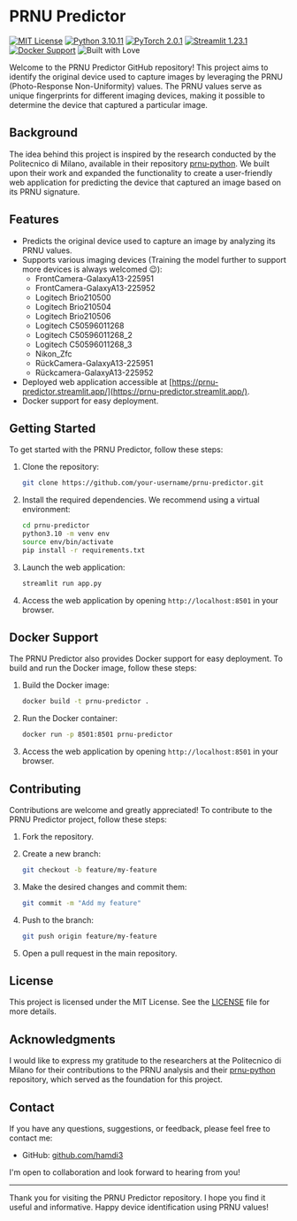 # PRNU Predictor

[![MIT License](https://img.shields.io/badge/license-MIT-blue.svg)](https://github.com/hamdi3/PRNU-Predictor/blob/main/LICENSE)
[![Python 3.10.11](https://img.shields.io/badge/python-3.10.11-blue.svg)](https://www.python.org/downloads/release/python-31011/)
[![PyTorch 2.0.1](https://img.shields.io/badge/pytorch-2.0.1-ee4c2c.svg)](https://pytorch.org/get-started/locally/)
[![Streamlit 1.23.1](https://img.shields.io/badge/streamlit-1.23.1-FF4B4B.svg)](https://streamlit.io/)
[![Docker Support](https://img.shields.io/badge/docker-support-2496ED.svg)](https://www.docker.com/)
![Built with Love](https://img.shields.io/badge/built%20with-%E2%9D%A4-red.svg)


Welcome to the PRNU Predictor GitHub repository! This project aims to identify the original device used to capture images by leveraging the PRNU (Photo-Response Non-Uniformity) values. The PRNU values serve as unique fingerprints for different imaging devices, making it possible to determine the device that captured a particular image.

## Background

The idea behind this project is inspired by the research conducted by the Politecnico di Milano, available in their repository [prnu-python](https://github.com/polimi-ispl/prnu-python/tree/master/prnu). We built upon their work and expanded the functionality to create a user-friendly web application for predicting the device that captured an image based on its PRNU signature.

## Features

- Predicts the original device used to capture an image by analyzing its PRNU values.
- Supports various imaging devices (Training the model further to support more devices is always welcomed 😉):
  - FrontCamera-GalaxyA13-225951
  - FrontCamera-GalaxyA13-225952
  - Logitech Brio210500
  - Logitech Brio210504
  - Logitech Brio210506
  - Logitech C50596011268
  - Logitech C50596011268_2
  - Logitech C50596011268_3
  - Nikon_Zfc
  - RückCamera-GalaxyA13-225951
  - Rückcamera-GalaxyA13-225952
- Deployed web application accessible at [https://prnu-predictor.streamlit.app/](https://prnu-predictor.streamlit.app/).
- Docker support for easy deployment.

## Getting Started

To get started with the PRNU Predictor, follow these steps:

1. Clone the repository:

   ```bash
   git clone https://github.com/your-username/prnu-predictor.git
   ```

2. Install the required dependencies. We recommend using a virtual environment:
   ```bash
   cd prnu-predictor
   python3.10 -m venv env
   source env/bin/activate
   pip install -r requirements.txt
   ```
3. Launch the web application:
   
   ```bash
   streamlit run app.py
   ```
   
4. Access the web application by opening `http://localhost:8501` in your browser.

## Docker Support

The PRNU Predictor also provides Docker support for easy deployment. To build and run the Docker image, follow these steps:

1. Build the Docker image:

   ```bash
   docker build -t prnu-predictor .
   ```
  
2. Run the Docker container:
   
   ```bash
   docker run -p 8501:8501 prnu-predictor
   ```
   
4. Access the web application by opening `http://localhost:8501` in your browser.

## Contributing

Contributions are welcome and greatly appreciated! To contribute to the PRNU Predictor project, follow these steps:

1. Fork the repository.

2. Create a new branch:

   ```bash
   git checkout -b feature/my-feature
   ```

3. Make the desired changes and commit them:
   
   ```bash
   git commit -m "Add my feature"
   ```

4. Push to the branch:
      
   ```bash
   git push origin feature/my-feature
   ```

5. Open a pull request in the main repository.

## License

This project is licensed under the MIT License. See the [LICENSE](https://github.com/your-username/prnu-predictor/blob/main/LICENSE) file for more details.

## Acknowledgments

I would like to express my gratitude to the researchers at the Politecnico di Milano for their contributions to the PRNU analysis and their [prnu-python](https://github.com/polimi-ispl/prnu-python) repository, which served as the foundation for this project.

## Contact

If you have any questions, suggestions, or feedback, please feel free to contact me:

- GitHub: [github.com/hamdi3](https://github.com/hamdi3)

I'm open to collaboration and look forward to hearing from you!

---

Thank you for visiting the PRNU Predictor repository. I hope you find it useful and informative. Happy device identification using PRNU values!

